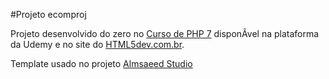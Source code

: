 #Projeto ecomproj

Projeto desenvolvido do zero no [Curso de PHP 7](https://www.udemy.com/curso-completo-de-php-7/) disponÃ­vel na plataforma da Udemy e no site do [HTML5dev.com.br](https://www.html5dev.com.br/curso/curso-completo-de-php-7).

Template usado no projeto [Almsaeed Studio](https://almsaeedstudio.com)

